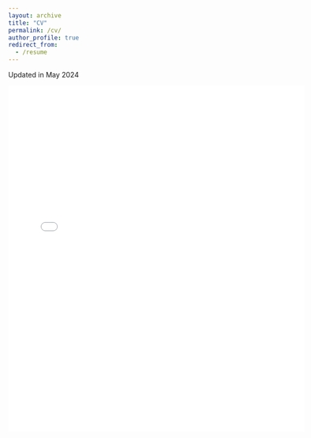 ```yaml
---
layout: archive
title: "CV"
permalink: /cv/
author_profile: true
redirect_from:
  - /resume
---
```

Updated in May 2024

<embed src="{{ site.baseurl }}/files/CV_Dain Yoo (updated June 2024).pdf" width="600" height="700" type='application/pdf'> 

